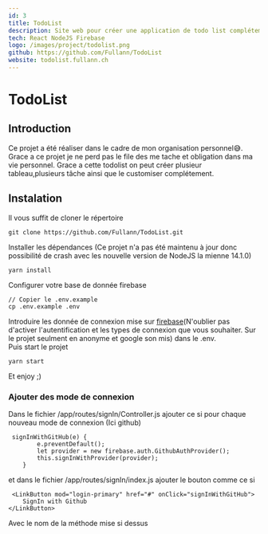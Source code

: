```yaml
---
id: 3
title: TodoList
description: Site web pour créer une application de todo list complétement customisable pour chaqu'un.
tech: React NodeJS Firebase
logo: /images/project/todolist.png
github: https://github.com/Fullann/TodoList
website: todolist.fullann.ch
---
```


# TodoList

## Introduction
Ce projet a été réaliser dans le cadre de mon organisation personnel😅. Grace a ce projet je ne perd pas le file des me tache et obligation dans ma vie personnel. Grace a cette todolist on peut créer plusieur tableau,plusieurs tâche ainsi que le customiser complétement.

## Instalation
Il vous suffit de cloner le répertoire
```
git clone https://github.com/Fullann/TodoList.git
 ```
Installer les dépendances (Ce projet n'a pas été maintenu à jour donc possibilité de crash avec les nouvelle version de NodeJS la mienne 14.1.0) 
```
yarn install 
```
Configurer votre base de donnée firebase
```
// Copier le .env.example
cp .env.example .env
```
Introduire les donnée de connexion mise sur [firebase](https://firebase.google.com/)(N'oublier pas d'activer l'autentification et les types de connexion que vous souhaiter. Sur le projet seulment en anonyme et google son mis) dans le .env. <br>
Puis start le projet
```
yarn start
```
Et enjoy ;)

### Ajouter des mode de connexion
Dans le fichier /app/routes/signIn/Controller.js ajouter ce si pour chaque nouveau mode de connexion (Ici github)
```
 signInWithGitHub(e) {
        e.preventDefault();
        let provider = new firebase.auth.GithubAuthProvider();
        this.signInWithProvider(provider);
    }
```
et dans le fichier /app/routes/signIn/index.js ajouter le bouton comme ce si
```
 <LinkButton mod="login-primary" href="#" onClick="signInWithGitHub">
    SignIn with Github
</LinkButton>
```
Avec le nom de la méthode mise si dessus